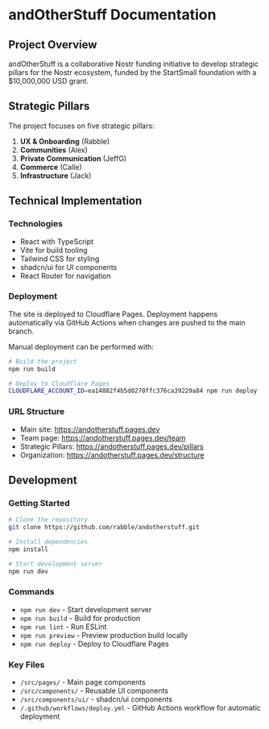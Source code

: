 # andOtherStuff Documentation

## Project Overview

andOtherStuff is a collaborative Nostr funding initiative to develop strategic pillars for the Nostr ecosystem, funded by the StartSmall foundation with a $10,000,000 USD grant.

## Strategic Pillars

The project focuses on five strategic pillars:

1. **UX & Onboarding** (Rabble)
2. **Communities** (Alex)
3. **Private Communication** (JeffG)
4. **Commerce** (Calle)
5. **Infrastructure** (Jack)

## Technical Implementation

### Technologies

- React with TypeScript
- Vite for build tooling
- Tailwind CSS for styling
- shadcn/ui for UI components
- React Router for navigation

### Deployment

The site is deployed to Cloudflare Pages. Deployment happens automatically via GitHub Actions when changes are pushed to the main branch.

Manual deployment can be performed with:

```sh
# Build the project
npm run build

# Deploy to Cloudflare Pages
CLOUDFLARE_ACCOUNT_ID=ea14882f4b5d0270ffc376ca39229a84 npm run deploy
```

### URL Structure

- Main site: https://andotherstuff.pages.dev
- Team page: https://andotherstuff.pages.dev/team
- Strategic Pillars: https://andotherstuff.pages.dev/pillars
- Organization: https://andotherstuff.pages.dev/structure

## Development

### Getting Started

```sh
# Clone the repository
git clone https://github.com/rabble/andotherstuff.git

# Install dependencies
npm install

# Start development server
npm run dev
```

### Commands

- `npm run dev` - Start development server
- `npm run build` - Build for production
- `npm run lint` - Run ESLint
- `npm run preview` - Preview production build locally
- `npm run deploy` - Deploy to Cloudflare Pages

### Key Files

- `/src/pages/` - Main page components
- `/src/components/` - Reusable UI components
- `/src/components/ui/` - shadcn/ui components
- `/.github/workflows/deploy.yml` - GitHub Actions workflow for automatic deployment